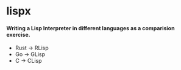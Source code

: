 # lispx

#### Writing a Lisp Interpreter in different languages as a comparision exercise.
- Rust -> RLisp
- Go -> GLisp
- C -> CLisp
